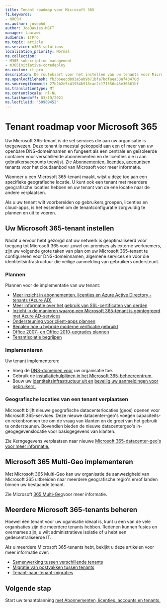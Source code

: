 ```yaml
---
title: Tenant roadmap voor Microsoft 365
f1.keywords:
- NOCSH
ms.author: josephd
author: JoeDavies-MSFT
manager: laurawi
audience: ITPro
ms.topic: article
ms.service: o365-solutions
localization_priority: Normal
ms.collection:
- M365-subscription-management
- m365initiative-coredeploy
ms.custom: it-pro
description: De routekaart voor het instellen van uw tenants voor Microsoft 365.
ms.openlocfilehash: fb3b6eecd893a5ab9b71bfa7bdfaea53af43470d
ms.sourcegitcommit: 27b2b2e5c41934b918cac2c171556c45e36661bf
ms.translationtype: MT
ms.contentlocale: nl-NL
ms.lasthandoff: 03/19/2021
ms.locfileid: "50909452"
---
```

# <a name="tenant-roadmap-for-microsoft-365"></a>Tenant roadmap voor Microsoft 365

Uw Microsoft 365-tenant is de set services die aan uw organisatie is toegewezen. Deze tenant is meestal gekoppeld aan een of meer van uw openbare DNS-domeinnamen en fungeert als een centrale en geïsoleerde container voor verschillende abonnementen en de licenties die u aan gebruikersaccounts toewijst. Zie [Abonnementen, licenties, accounts](subscriptions-licenses-accounts-and-tenants-for-microsoft-cloud-offerings.md)en tenants voor het cloudaanbod van Microsoft voor meer informatie.

Wanneer u een Microsoft 365-tenant maakt, wijst u deze toe aan een specifieke geografische locatie. U kunt ook een tenant met meerdere geografische locaties hebben en uw tenant van de ene locatie naar de andere verplaatsen.

Als u uw tenant wilt voorbereiden op gebruikers,groepen, licenties en cloud-apps, is het essentieel om de tenantconfiguratie zorgvuldig te plannen en uit te voeren.

## <a name="set-up-your-microsoft-365-tenant"></a>Uw Microsoft 365-tenant instellen

Nadat u ervoor hebt gezorgd dat uw netwerk is geoptimaliseerd voor toegang tot Microsoft 365 voor zowel on-premises als externe werknemers, zijn uw volgende grote taken van plan om uw Microsoft 365-tenant te configureren voor DNS-domeinnamen, algemene services en voor die identiteitsinfrastructuur die veilige aanmelding van gebruikers ondersteunt.

### <a name="plan"></a>Plannen

Plannen voor de implementatie van uw tenant:

- [Meer inzicht in abonnementen, licenties en Azure Active Directory -tenants (Azure AD)](subscriptions-licenses-accounts-and-tenants-for-microsoft-cloud-offerings.md)
- [Meer informatie over het gebruik van SSL-certificaten van derden](plan-for-third-party-ssl-certificates.md)
- [Inzicht in de manieren waarop een Microsoft 365-tenant is geïntegreerd met Azure AD-services](integrated-apps-and-azure-ads.md)
- [Ondersteuning voor client-apps plannen](microsoft-365-client-support-certificate-based-authentication.md)
- [Bepalen hoe u hybride moderne verificatie gebruikt](hybrid-modern-auth-overview.md)
- [Office 2007- en Office 2010-upgrades plannen](plan-upgrade-previous-versions-office.md)
- [Tenantisolatie begrijpen](microsoft-365-tenant-isolation-overview.md)

### <a name="deploy"></a>Implementeren

Uw tenant implementeren: 

- Voeg de [DNS-domeinen voor](../admin/setup/add-domain.md) uw organisatie toe.
- Gebruik de [installatiehulplijnen in het Microsoft 365-beheercentrum.](setup-guides-for-microsoft-365.md)
- Bouw uw [identiteitsinfrastructuur uit en](identity-roadmap-microsoft-365.md) [beveilig uw aanmeldingen voor gebruikers.](microsoft-365-secure-sign-in.md)

### <a name="move-a-tenants-geographic-locations"></a>Geografische locaties van een tenant verplaatsen

Microsoft blijft nieuwe geografische datacenterlocaties (geos) openen voor Microsoft 365-services. Deze nieuwe datacenter-geo's voegen capaciteits- en rekenbronnen toe om de vraag van klanten en de groei van het gebruik te ondersteunen. Bovendien bieden de nieuwe datacentergeo's in-geogegevenslocatie voor basisgegevens van klanten.

Zie Kerngegevens verplaatsen naar nieuwe [Microsoft 365-datacenter-geo's voor meer informatie.](moving-data-to-new-datacenter-geos.md)


## <a name="deploy-microsoft-365-multi-geo"></a>Microsoft 365 Multi-Geo implementeren

Met Microsoft 365 Multi-Geo kan uw organisatie de aanwezigheid van Microsoft 365 uitbreiden naar meerdere geografische regio's en/of landen binnen uw bestaande tenant.

Zie Microsoft [365 Multi-Geo](microsoft-365-multi-geo.md)voor meer informatie.

## <a name="manage-multiple-microsoft-365-tenants"></a>Meerdere Microsoft 365-tenants beheren 

Hoewel één tenant voor uw oganisatie ideaal is, kunt u een van de vele organisaties zijn die meerdere tenants hebben. Redenen kunnen fusies en overnames zijn, u wilt administratieve isolatie of u hebt een gedecentraliseerde IT.

Als u meerdere Microsoft 365-tenants hebt, bekijkt u deze artikelen voor meer informatie over:

- [Samenwerking tussen verschillende tenants](microsoft-365-inter-tenant-collaboration.md)
- [Migratie van postvakken tussen tenants](cross-tenant-mailbox-migration.md)
- [Tenant-naar-tenant-migraties](microsoft-365-tenant-to-tenant-migrations.md)

## <a name="next-step"></a>Volgende stap

Start uw tenantplanning [met Abonnementen, licenties, accounts en tenants.](subscriptions-licenses-accounts-and-tenants-for-microsoft-cloud-offerings.md)
